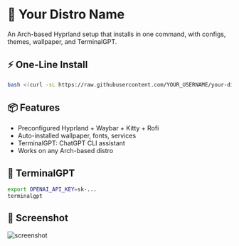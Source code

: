 # 🚀 Your Distro Name

An Arch-based Hyprland setup that installs in one command, with configs, themes, wallpaper, and TerminalGPT.

## ⚡ One-Line Install

```bash
bash <(curl -sL https://raw.githubusercontent.com/YOUR_USERNAME/your-distro/main/install.sh)
```

## 📦 Features

- Preconfigured Hyprland + Waybar + Kitty + Rofi
- Auto-installed wallpaper, fonts, services
- TerminalGPT: ChatGPT CLI assistant
- Works on any Arch-based distro

## 💬 TerminalGPT

```bash
export OPENAI_API_KEY=sk-...
terminalgpt
```

## 📸 Screenshot

![screenshot](https://raw.githubusercontent.com/YOUR_USERNAME/your-distro/main/screenshots/desktop.jpg)

